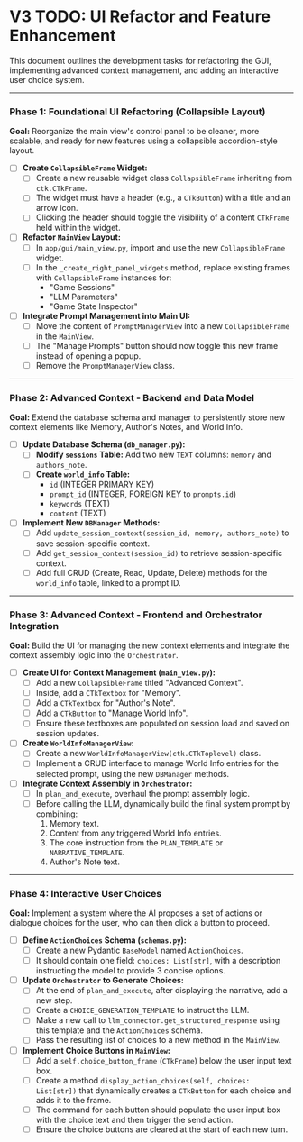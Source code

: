# V3 TODO: UI Refactor and Feature Enhancement

This document outlines the development tasks for refactoring the GUI, implementing advanced context management, and adding an interactive user choice system.

---

### Phase 1: Foundational UI Refactoring (Collapsible Layout)

**Goal:** Reorganize the main view's control panel to be cleaner, more scalable, and ready for new features using a collapsible accordion-style layout.

-   [ ] **Create `CollapsibleFrame` Widget:**
    -   [ ] Create a new reusable widget class `CollapsibleFrame` inheriting from `ctk.CTkFrame`.
    -   [ ] The widget must have a header (e.g., a `CTkButton`) with a title and an arrow icon.
    -   [ ] Clicking the header should toggle the visibility of a content `CTkFrame` held within the widget.

-   [ ] **Refactor `MainView` Layout:**
    -   [ ] In `app/gui/main_view.py`, import and use the new `CollapsibleFrame` widget.
    -   [ ] In the `_create_right_panel_widgets` method, replace existing frames with `CollapsibleFrame` instances for:
        -   "Game Sessions"
        -   "LLM Parameters"
        -   "Game State Inspector"

-   [ ] **Integrate Prompt Management into Main UI:**
    -   [ ] Move the content of `PromptManagerView` into a new `CollapsibleFrame` in the `MainView`.
    -   [ ] The "Manage Prompts" button should now toggle this new frame instead of opening a popup.
    -   [ ] Remove the `PromptManagerView` class.

---

### Phase 2: Advanced Context - Backend and Data Model

**Goal:** Extend the database schema and manager to persistently store new context elements like Memory, Author's Notes, and World Info.

-   [ ] **Update Database Schema (`db_manager.py`):**
    -   [ ] **Modify `sessions` Table:** Add two new `TEXT` columns: `memory` and `authors_note`.
    -   [ ] **Create `world_info` Table:**
        -   `id` (INTEGER PRIMARY KEY)
        -   `prompt_id` (INTEGER, FOREIGN KEY to `prompts.id`)
        -   `keywords` (TEXT)
        -   `content` (TEXT)

-   [ ] **Implement New `DBManager` Methods:**
    -   [ ] Add `update_session_context(session_id, memory, authors_note)` to save session-specific context.
    -   [ ] Add `get_session_context(session_id)` to retrieve session-specific context.
    -   [ ] Add full CRUD (Create, Read, Update, Delete) methods for the `world_info` table, linked to a prompt ID.

---

### Phase 3: Advanced Context - Frontend and Orchestrator Integration

**Goal:** Build the UI for managing the new context elements and integrate the context assembly logic into the `Orchestrator`.

-   [ ] **Create UI for Context Management (`main_view.py`):**
    -   [ ] Add a new `CollapsibleFrame` titled "Advanced Context".
    -   [ ] Inside, add a `CTkTextbox` for "Memory".
    -   [ ] Add a `CTkTextbox` for "Author's Note".
    -   [ ] Add a `CTkButton` to "Manage World Info".
    -   [ ] Ensure these textboxes are populated on session load and saved on session updates.

-   [ ] **Create `WorldInfoManagerView`:**
    -   [ ] Create a new `WorldInfoManagerView(ctk.CTkToplevel)` class.
    -   [ ] Implement a CRUD interface to manage World Info entries for the selected prompt, using the new `DBManager` methods.

-   [ ] **Integrate Context Assembly in `Orchestrator`:**
    -   [ ] In `plan_and_execute`, overhaul the prompt assembly logic.
    -   [ ] Before calling the LLM, dynamically build the final system prompt by combining:
        1.  Memory text.
        2.  Content from any triggered World Info entries.
        3.  The core instruction from the `PLAN_TEMPLATE` or `NARRATIVE_TEMPLATE`.
        4.  Author's Note text.

---

### Phase 4: Interactive User Choices

**Goal:** Implement a system where the AI proposes a set of actions or dialogue choices for the user, who can then click a button to proceed.

-   [ ] **Define `ActionChoices` Schema (`schemas.py`):**
    -   [ ] Create a new Pydantic `BaseModel` named `ActionChoices`.
    -   [ ] It should contain one field: `choices: List[str]`, with a description instructing the model to provide 3 concise options.

-   [ ] **Update `Orchestrator` to Generate Choices:**
    -   [ ] At the end of `plan_and_execute`, after displaying the narrative, add a new step.
    -   [ ] Create a `CHOICE_GENERATION_TEMPLATE` to instruct the LLM.
    -   [ ] Make a new call to `llm_connector.get_structured_response` using this template and the `ActionChoices` schema.
    -   [ ] Pass the resulting list of choices to a new method in the `MainView`.

-   [ ] **Implement Choice Buttons in `MainView`:**
    -   [ ] Add a `self.choice_button_frame` (`CTkFrame`) below the user input text box.
    -   [ ] Create a method `display_action_choices(self, choices: List[str])` that dynamically creates a `CTkButton` for each choice and adds it to the frame.
    -   [ ] The command for each button should populate the user input box with the choice text and then trigger the send action.
    -   [ ] Ensure the choice buttons are cleared at the start of each new turn.